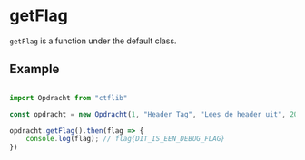 # getFlag

`getFlag` is a function under the default class.

## Example
```Javascript

import Opdracht from "ctflib"

const opdracht = new Opdracht(1, "Header Tag", "Lees de header uit", 20, "Beginner", "a", "a");

opdracht.getFlag().then(flag => {
    console.log(flag); // flag{DIT_IS_EEN_DEBUG_FLAG}
})

```